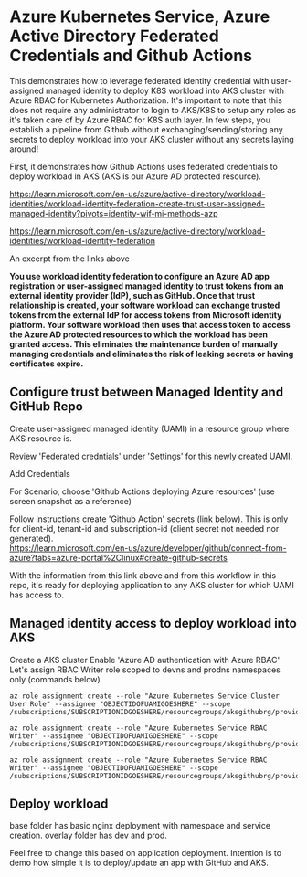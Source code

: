 # Azure Kubernetes Service, Azure Active Directory Federated Credentials and Github Actions

This demonstrates how to leverage federated identity credential with user-assigned managed identity to deploy K8S workload into AKS cluster with Azure RBAC for Kubernetes Authorization.  It's important to note that this does not require any administrator to login to AKS/K8S to setup any roles as it's taken care of by Azure RBAC for K8S auth layer. In few steps,  you establish a pipeline from Github without exchanging/sending/storing any secrets to deploy workload into your AKS cluster without any secrets laying around!

First, it demonstrates how Github Actions uses federated credentials to deploy workload in AKS (AKS is our Azure AD protected resource). 

https://learn.microsoft.com/en-us/azure/active-directory/workload-identities/workload-identity-federation-create-trust-user-assigned-managed-identity?pivots=identity-wif-mi-methods-azp


https://learn.microsoft.com/en-us/azure/active-directory/workload-identities/workload-identity-federation


An excerpt from the links above

**You use workload identity federation to configure an Azure AD app registration or user-assigned managed identity to trust tokens from an external identity provider (IdP), such as GitHub. Once that trust relationship is created, your software workload can exchange trusted tokens from the external IdP for access tokens from Microsoft identity platform. Your software workload then uses that access token to access the Azure AD protected resources to which the workload has been granted access. This eliminates the maintenance burden of manually managing credentials and eliminates the risk of leaking secrets or having certificates expire.**

## Configure trust between Managed Identity and GitHub Repo


Create user-assigned managed identity (UAMI) in a resource group where AKS resource is.   

Review 'Federated credntials' under 'Settings' for this newly created UAMI.  

Add Credentials

For Scenario, choose 'Github Actions deploying Azure resources'  (use screen snapshot as a reference)

Follow instructions create 'Github Action' secrets (link below).  This is only for client-id, tenant-id and subscription-id (client secret not needed nor generated).  
https://learn.microsoft.com/en-us/azure/developer/github/connect-from-azure?tabs=azure-portal%2Clinux#create-github-secrets

With the information from this link above and from this workflow in this repo, it's ready for deploying application to any AKS cluster for which UAMI has access to.

## Managed identity access to deploy workload into AKS

Create a AKS cluster 
Enable 'Azure AD authentication with Azure RBAC'
Let's assign RBAC Writer role scoped to devns and prodns namespaces only (commands below)
```
az role assignment create --role "Azure Kubernetes Service Cluster User Role" --assignee "OBJECTIDOFUAMIGOESHERE" --scope /subscriptions/SUBSCRIPTIONIDGOESHERE/resourcegroups/aksgithubrg/providers/Microsoft.ContainerService/managedClusters/aksgithub

az role assignment create --role "Azure Kubernetes Service RBAC Writer" --assignee "OBJECTIDOFUAMIGOESHERE" --scope /subscriptions/SUBSCRIPTIONIDGOESHERE/resourcegroups/aksgithubrg/providers/Microsoft.ContainerService/managedClusters/aksgithub/namespaces/prodns

az role assignment create --role "Azure Kubernetes Service RBAC Writer" --assignee "OBJECTIDOFUAMIGOESHERE" --scope /subscriptions/SUBSCRIPTIONIDGOESHERE/resourcegroups/aksgithubrg/providers/Microsoft.ContainerService/managedClusters/aksgithub/namespaces/devns
```



## Deploy workload 

base folder has basic nginx deployment with namespace and service creation. 
overlay folder has dev and prod. 

Feel free to change this based on application deployment. Intention is to demo how simple it is to deploy/update an app with GitHub and AKS.









